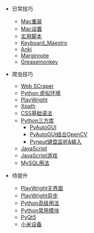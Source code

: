 * 日常技巧
  
  * [Mac重装](FootPrint/Software_Install_configuration.md)
  * [Mac设置](FootPrint/Mac_Skill.md)
  * [实用脚本](FootPrint/UsefulScript)
  * [Keyboard_Maestro](FootPrint/Keyboard_Maestro.md)
  * [Anki](FootPrint/Anki.md)
  * [Marginnote](FootPrint/Marginnote.md)
  * [Greasemonkey](FootPrint/Greasemonkey.md)
* 爬虫技巧
  
  * [Web SCraper](FootPrint/Web_Scraper.md)
  * [Python 虚拟环境](FootPrint/Python_virtual_env.md)
  * [PlayWright](FootPrint/Playwright.md)
  * [Xpath](FootPrint/xpath.md)
  * [CSS基础语法](FootPrint/css.md)
  * [Python三方库](FootPrint/Python_Useful_Lib.md)
    * [PyAutoGUI](FootPrint/PyAutoGUI.md)
    * [PyAutoGUI结合OpenCV](FootPrint/PyAutoGUI_OpenCV.md)
    * [Pynput键盘监听&输入](FootPrint/Pynput.md)
  * [JavaScript](FootPrint/JavaScript.md)
  * [JavaScript游戏](FootPrint/JavaScript_Game.md)
  * [MySQL用法](FootPrint/2_MySQL.md)
* 待提升
  * [PlayWright无界面](FootPrint/Playwright_work.md)
  * [PlayWright异步](FootPrint/playwright_async.md)
  * [Python高级用法](FootPrint/Python_Advanced)
  * [Python常用模块](FootPrint/1_PythonModule.md)
  * [PyQt5](FootPrint/1_PyQt5.md)
  * [小米设备](FootPrint/XiaoMi)
